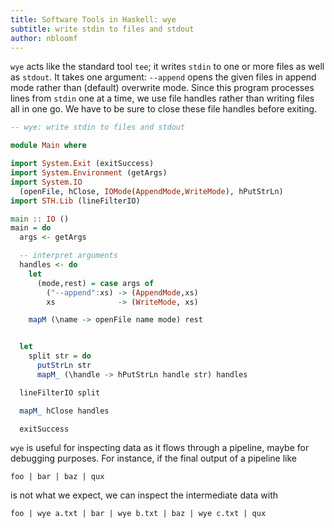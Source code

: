 ```yaml
---
title: Software Tools in Haskell: wye
subtitle: write stdin to files and stdout
author: nbloomf
---
```


``wye`` acts like the standard tool ``tee``; it writes ``stdin`` to one or more files as well as ``stdout``. It takes one argument: ``--append`` opens the given files in append mode rather than (default) overwrite mode. Since this program processes lines from ``stdin`` one at a time, we use file handles rather than writing files all in one go. We have to be sure to close these file handles before exiting.


```haskell
-- wye: write stdin to files and stdout

module Main where

import System.Exit (exitSuccess)
import System.Environment (getArgs)
import System.IO
  (openFile, hClose, IOMode(AppendMode,WriteMode), hPutStrLn)
import STH.Lib (lineFilterIO)

main :: IO ()
main = do
  args <- getArgs

  -- interpret arguments
  handles <- do
    let
      (mode,rest) = case args of
        ("--append":xs) -> (AppendMode,xs)
        xs              -> (WriteMode, xs)

    mapM (\name -> openFile name mode) rest


  let
    split str = do
      putStrLn str
      mapM_ (\handle -> hPutStrLn handle str) handles

  lineFilterIO split

  mapM_ hClose handles

  exitSuccess
```


``wye`` is useful for inspecting data as it flows through a pipeline, maybe for debugging purposes. For instance, if the final output of a pipeline like

    foo | bar | baz | qux

is not what we expect, we can inspect the intermediate data with

    foo | wye a.txt | bar | wye b.txt | baz | wye c.txt | qux
